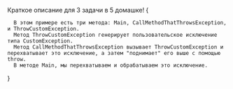 Краткое описание для 3 задачи в 5 домашке!
{

      В этом примере есть три метода: Main, CallMethodThatThrowsException, и ThrowCustomException. 
      Метод ThrowCustomException генерирует пользовательское исключение типа CustomException. 
      Метод CallMethodThatThrowsException вызывает ThrowCustomException и перехватывает это исключение, а затем "поднимает" его выше с помощью throw. 
      В методе Main, мы перехватываем и обрабатываем это исключение.
}
